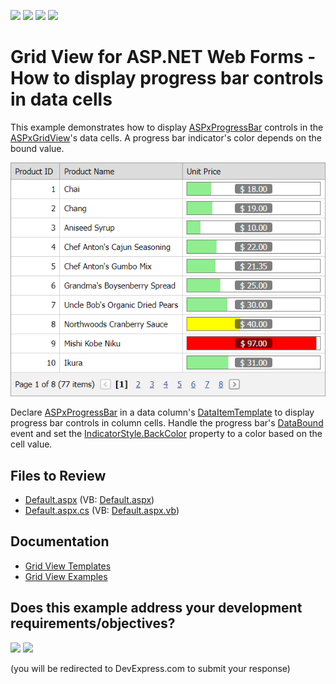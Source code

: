<!-- default badges list -->
![](https://img.shields.io/endpoint?url=https://codecentral.devexpress.com/api/v1/VersionRange/128534596/13.1.5%2B)
[![](https://img.shields.io/badge/Open_in_DevExpress_Support_Center-FF7200?style=flat-square&logo=DevExpress&logoColor=white)](https://supportcenter.devexpress.com/ticket/details/E3943)
[![](https://img.shields.io/badge/📖_How_to_use_DevExpress_Examples-e9f6fc?style=flat-square)](https://docs.devexpress.com/GeneralInformation/403183)
[![](https://img.shields.io/badge/💬_Leave_Feedback-feecdd?style=flat-square)](#does-this-example-address-your-development-requirementsobjectives)
<!-- default badges end -->
# Grid View for ASP.NET Web Forms - How to display progress bar controls in data cells
This example demonstrates how to display [ASPxProgressBar](https://docs.devexpress.com/AspNet/11024/components/data-editors/progressbar) controls in the [ASPxGridView](https://docs.devexpress.com/AspNet/5823/components/grid-view)'s data cells. A progress bar indicator's color depends on the bound value.

![Progress Bar Controls in Grid View Cells](result.png)

Declare [ASPxProgressBar](https://docs.devexpress.com/AspNet/11024/components/data-editors/progressbar) in a data column's [DataItemTemplate](https://docs.devexpress.com/AspNet/DevExpress.Web.GridViewDataColumn.DataItemTemplate) to display progress bar controls in column cells. Handle the progress bar's [DataBound](https://docs.devexpress.com/AspNet/DevExpress.Web.ASPxDataWebControlBase.DataBound) event and set the [IndicatorStyle.BackColor](https://learn.microsoft.com/en-us/dotnet/api/system.web.ui.webcontrols.style.backcolor?view=netframework-4.8.1) property to a color based on the cell value.

## Files to Review

* [Default.aspx](./CS/WebSite/Default.aspx) (VB: [Default.aspx](./VB/WebSite/Default.aspx))
* [Default.aspx.cs](./CS/WebSite/Default.aspx.cs) (VB: [Default.aspx.vb](./VB/WebSite/Default.aspx.vb))

## Documentation

- [Grid View Templates](https://docs.devexpress.com/AspNet/3718/components/grid-view/concepts/templates)
- [Grid View Examples](https://docs.devexpress.com/AspNet/3768/components/grid-view/examples)
<!-- feedback -->
## Does this example address your development requirements/objectives?

[<img src="https://www.devexpress.com/support/examples/i/yes-button.svg"/>](https://www.devexpress.com/support/examples/survey.xml?utm_source=github&utm_campaign=asp-net-web-forms-grid-display-progress-bars-in-data-cells&~~~was_helpful=yes) [<img src="https://www.devexpress.com/support/examples/i/no-button.svg"/>](https://www.devexpress.com/support/examples/survey.xml?utm_source=github&utm_campaign=asp-net-web-forms-grid-display-progress-bars-in-data-cells&~~~was_helpful=no)

(you will be redirected to DevExpress.com to submit your response)
<!-- feedback end -->
